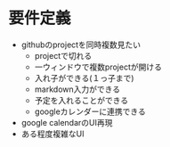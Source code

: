 # 要件定義

- githubのprojectを同時複数見たい
  - projectで切れる
  - 一ウィンドウで複数projectが開ける
  - 入れ子ができる(１っ子まで)
  - markdown入力ができる
  - 予定を入れることができる
  - googleカレンダーに連携できる
- google calendarのUI再現
- ある程度複雑なUI